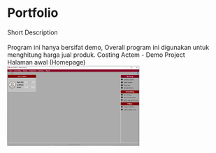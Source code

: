 # Portfolio
Short Description </br> </br>
Program ini hanya bersifat demo, Overall program ini digunakan untuk menghitung harga jual produk.
Costing Actem - Demo Project</br>
Halaman awal (Homepage)</br>
<img src="https://raw.githubusercontent.com/FahrulIT/Portfolio/main/Home%20(Halaman%20Awal).png?token=AWQLOHH7YXXCZM2UKZJUBBDBSN7X6" width="60%"></img>
